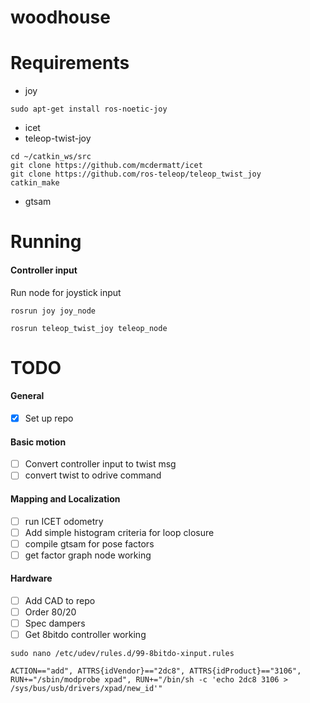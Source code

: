 # woodhouse

# Requirements 
* joy

```sudo apt-get install ros-noetic-joy```

* icet 
* teleop-twist-joy
```
cd ~/catkin_ws/src
git clone https://github.com/mcdermatt/icet
git clone https://github.com/ros-teleop/teleop_twist_joy
catkin_make
```

* gtsam

# Running

#### Controller input

Run node for joystick input

```rosrun joy joy_node```

```rosrun teleop_twist_joy teleop_node```

# TODO

#### General
* [X] Set up repo

#### Basic motion

* [ ] Convert controller input to twist msg
* [ ] convert twist to odrive command

#### Mapping and Localization

* [ ] run ICET odometry
* [ ] Add simple histogram criteria for loop closure
* [ ] compile gtsam for pose factors
* [ ] get factor graph node working 

#### Hardware

* [ ] Add CAD to repo
* [ ] Order 80/20
* [ ] Spec dampers
* [ ] Get 8bitdo controller working
 
 ```sudo nano /etc/udev/rules.d/99-8bitdo-xinput.rules ```

   ```ACTION=="add", ATTRS{idVendor}=="2dc8", ATTRS{idProduct}=="3106", RUN+="/sbin/modprobe xpad", RUN+="/bin/sh -c 'echo 2dc8 3106 > /sys/bus/usb/drivers/xpad/new_id'"```
